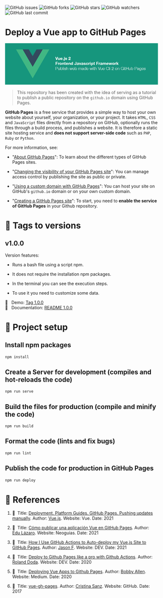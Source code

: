 ![GitHub issues](https://img.shields.io/github/issues/beatrizsmerino/vue-gh-pages)
![GitHub forks](https://img.shields.io/github/forks/beatrizsmerino/vue-gh-pages)
![GitHub stars](https://img.shields.io/github/stars/beatrizsmerino/vue-gh-pages)
![GitHub watchers](https://img.shields.io/github/watchers/beatrizsmerino/vue-gh-pages)
![GitHub last commit](https://img.shields.io/github/last-commit/beatrizsmerino/vue-gh-pages)

# Deploy a Vue app to GitHub Pages

![Deploy Vue app](./README/images/vue-gh-pages.jpg)

> This repository has been created with the idea of serving as a tutorial to publish a public repository on the `github.io` domain using GitHub Pages.

**GitHub Pages** is a free service that provides a simple way to host your own website about yourself, your organization, or your project. It takes `HTML`, `CSS` and `JavaScript` files directly from a repository on GitHub, optionally runs the files through a build process, and publishes a website. It is therefore a static site hosting service and **does not support server-side code** such as `PHP`, `Ruby` or `Python`.

For more information, see:

-   "[About GitHub Pages](https://docs.github.com/en/pages/getting-started-with-github-pages/about-github-pages)": To learn about the different types of GitHub Pages sites.

-   "[Changing the visibility of your GitHub Pages site](https://docs.github.com/en/pages/getting-started-with-github-pages/changing-the-visibility-of-your-github-pages-site)": You can manage access control by publishing the site as public or private.

-   "[Using a custom domain with GitHub Pages](https://docs.github.com/en/articles/using-a-custom-domain-with-github-pages)": You can host your site on GitHub's `github.io` domain or on your own custom domain.

-   "[Creating a GitHub Pages site](https://docs.github.com/en/pages/getting-started-with-github-pages/about-github-pages)": To start, you need to **enable the service of GitHub Pages** in your Github repository.

# 🌱 Tags to versions

## v1.0.0

Version features:

-   Runs a bash file using a script npm.

-   It does not require the installation npm packages.

-   In the terminal you can see the execution steps.

-   To use it you need to customize some data.

🔗 &nbsp; Demo: [Tag 1.0.0](https://github.com/beatrizsmerino/vue-gh-pages/tree/1.0.0)  
🔗 &nbsp; Documentation: [README 1.0.0](./README-v1.md)

# 🚀 Project setup

## Install npm packages

```bash
npm install
```

## Create a Server for development (compiles and hot-reloads the code)

```bash
npm run serve
```

## Build the files for production (compile and minify the code)

```bash
npm run build
```

## Format the code (lints and fix bugs)

```bash
npm run lint
```

## Publish the code for production in GitHub Pages

```bash
npm run deploy
```

# 🧐 References

1.  🔖&nbsp; Title: [Deployment. Platform Guides. GitHub Pages. Pushing updates manually](https://cli.vuejs.org/guide/deployment.html#github-pages). Author: [Vue.js](https://cli.vuejs.org/). Website: Vue. Date: 2021

2.  🔖&nbsp; Title: [Cómo publicar una aplicación Vue en GitHub Pages](https://www.neoguias.com/como-publicar-aplicacion-vue-github-pages/). Author: [Edu Lázaro](https://www.neoguias.com/tutoriales/vue/). Website: Neoguias. Date: 2021

3.  🔖&nbsp; Title: [How I Use GitHub Actions to Auto-deploy my Vue.js Site to GitHub Pages](https://dev.to/juniordevforlife/how-i-use-github-actions-to-auto-deploy-my-vue-js-site-to-github-pages-49bf). Author: [Jason F](https://dev.to/juniordevforlife). Website: DEV. Date: 2021

4.  🔖&nbsp; Title: [Deploy to Github Pages like a pro with Github Actions](https://dev.to/rolanddoda/deploy-to-github-pages-like-a-pro-with-github-actions-4hdg#create-a-github-action-to-automate-deployment). Author: [Roland Doda](https://dev.to/rolanddoda). Website: DEV. Date: 2020

5.  🔖&nbsp; Title: [Deploying Vue Apps to Github Pages](https://medium.com/swlh/deploy-vue-app-to-github-pages-2ada48d7397e). Author: [Bobby Allen](https://medium.com/@protonbobby). Website: Medium. Date: 2020

6.  🔖&nbsp; Title: [vue-gh-pages](https://github.com/cristinafsanz/vue-gh-pages). Author: [Cristina Sanz](https://github.com/cristinafsanz). Website: GitHub. Date: 2017
